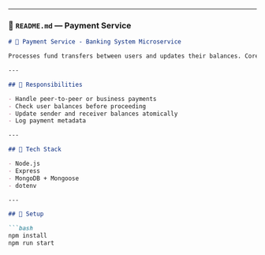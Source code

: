 
---

### 🧾 `README.md` — **Payment Service**
```markdown
# 💸 Payment Service - Banking System Microservice

Processes fund transfers between users and updates their balances. Core to financial operations.

---

## 🧠 Responsibilities

- Handle peer-to-peer or business payments
- Check user balances before proceeding
- Update sender and receiver balances atomically
- Log payment metadata

---

## 📁 Tech Stack

- Node.js
- Express
- MongoDB + Mongoose
- dotenv

---

## 🚀 Setup

```bash
npm install
npm run start
